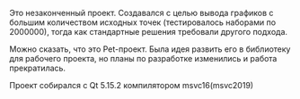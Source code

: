 Это незаконченный проект.
Создавался с целью вывода графиков с большим количеством исходных точек 
(тестировалось наборами по 2000000), тогда как стандартные решения требовали другого подхода.

Можно сказать, что это Pet-проект. Была идея развить его в библиотеку для рабочего проекта, но
планы по разработке изменились и работа прекратилась.

Проект собирался с Qt 5.15.2 компилятором msvc16(msvc2019)